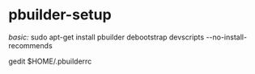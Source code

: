# pbuilder-setup

*basic:*
sudo apt-get install pbuilder debootstrap devscripts --no-install-recommends

gedit $HOME/.pbuilderrc



